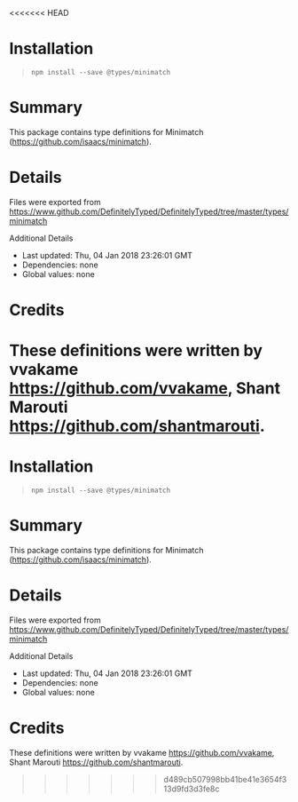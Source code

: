 <<<<<<< HEAD
# Installation
> `npm install --save @types/minimatch`

# Summary
This package contains type definitions for Minimatch (https://github.com/isaacs/minimatch).

# Details
Files were exported from https://www.github.com/DefinitelyTyped/DefinitelyTyped/tree/master/types/minimatch

Additional Details
 * Last updated: Thu, 04 Jan 2018 23:26:01 GMT
 * Dependencies: none
 * Global values: none

# Credits
These definitions were written by vvakame <https://github.com/vvakame>, Shant Marouti <https://github.com/shantmarouti>.
=======
# Installation
> `npm install --save @types/minimatch`

# Summary
This package contains type definitions for Minimatch (https://github.com/isaacs/minimatch).

# Details
Files were exported from https://www.github.com/DefinitelyTyped/DefinitelyTyped/tree/master/types/minimatch

Additional Details
 * Last updated: Thu, 04 Jan 2018 23:26:01 GMT
 * Dependencies: none
 * Global values: none

# Credits
These definitions were written by vvakame <https://github.com/vvakame>, Shant Marouti <https://github.com/shantmarouti>.
>>>>>>> d489cb507998bb41be41e3654f313d9fd3d3fe8c
